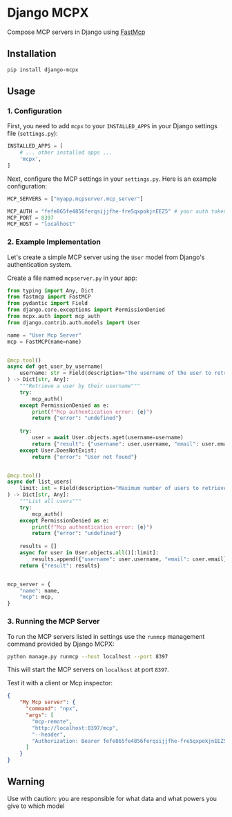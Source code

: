 # Django MCPX

Compose MCP servers in Django using [FastMcp](https://github.com/jlowin/fastmcp)

## Installation

```bash
pip install django-mcpx
```

## Usage

### 1. Configuration

First, you need to add `mcpx` to your `INSTALLED_APPS` in your Django settings file (`settings.py`):

```python settings.py (20-25)
INSTALLED_APPS = [
    # ... other installed apps ...
    'mcpx',
]
```

Next, configure the MCP settings in your `settings.py`. Here is an example configuration:

```python settings.py (148-156)
MCP_SERVERS = ["myapp.mcpserver.mcp_server"]

MCP_AUTH = "fefe865fe4856ferqsijjfhe-fre5qxpokjnEEZ5" # your auth token
MCP_PORT = 8397
MCP_HOST = "localhost"
```

### 2. Example Implementation

Let's create a simple MCP server using the `User` model from Django's authentication system.

Create a file named `mcpserver.py` in your app:

```py mcpserver.py (1-54)
from typing import Any, Dict
from fastmcp import FastMCP
from pydantic import Field
from django.core.exceptions import PermissionDenied
from mcpx.auth import mcp_auth
from django.contrib.auth.models import User

name = "User Mcp Server"
mcp = FastMCP(name=name)


@mcp.tool()
async def get_user_by_username(
    username: str = Field(description="The username of the user to retrieve")
) -> Dict[str, Any]:
    """Retrieve a user by their username"""
    try:
        mcp_auth()
    except PermissionDenied as e:
        print(f"Mcp authentication error: {e}")
        return {"error": "undefined"}
    
    try:
        user = await User.objects.aget(username=username)
        return {"result": {"username": user.username, "email": user.email}}
    except User.DoesNotExist:
        return {"error": "User not found"}


@mcp.tool()
async def list_users(
    limit: int = Field(description="Maximum number of users to retrieve", default=10),
) -> Dict[str, Any]:
    """List all users"""
    try:
        mcp_auth()
    except PermissionDenied as e:
        print(f"Mcp authentication error: {e}")
        return {"error": "undefined"}
    
    results = []
    async for user in User.objects.all()[:limit]:
        results.append({"username": user.username, "email": user.email})
    return {"result": results}


mcp_server = {
    "name": name,
    "mcp": mcp,
}
```

### 3. Running the MCP Server

To run the MCP servers listed in settings use the `runmcp` management command provided by Django MCPX:

```bash
python manage.py runmcp --host localhost --port 8397
```

This will start the MCP servers on `localhost` at port `8397`.

Test it with a client or Mcp inspector:

```json
{
    "My Mcp server": {
      "command": "npx",
      "args": [
        "mcp-remote",
        "http://localhost:8397/mcp",
        "--header",
        "Authorization: Bearer fefe865fe4856ferqsijjfhe-fre5qxpokjnEEZ5"
      ]
    }
}
```

## Warning

Use with caution: you are responsible for what data and what powers you give to which model
